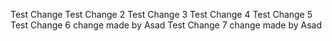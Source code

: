 Test Change
Test Change 2
Test Change 3
Test Change 4
Test Change 5
Test Change 6 change made by Asad
Test Change 7 change made by Asad

